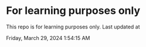 # For learning purposes only
This repo is for learning purposes only.
Last updated at

Friday, March 29, 2024 1:54:15 AM

